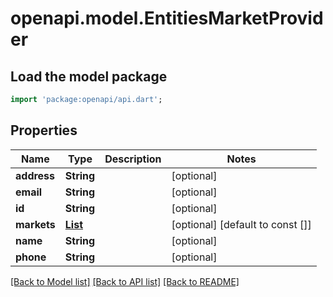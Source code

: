 # openapi.model.EntitiesMarketProvider

## Load the model package
```dart
import 'package:openapi/api.dart';
```

## Properties
Name | Type | Description | Notes
------------ | ------------- | ------------- | -------------
**address** | **String** |  | [optional] 
**email** | **String** |  | [optional] 
**id** | **String** |  | [optional] 
**markets** | [**List<EntitiesMarket>**](EntitiesMarket.md) |  | [optional] [default to const []]
**name** | **String** |  | [optional] 
**phone** | **String** |  | [optional] 

[[Back to Model list]](../README.md#documentation-for-models) [[Back to API list]](../README.md#documentation-for-api-endpoints) [[Back to README]](../README.md)


